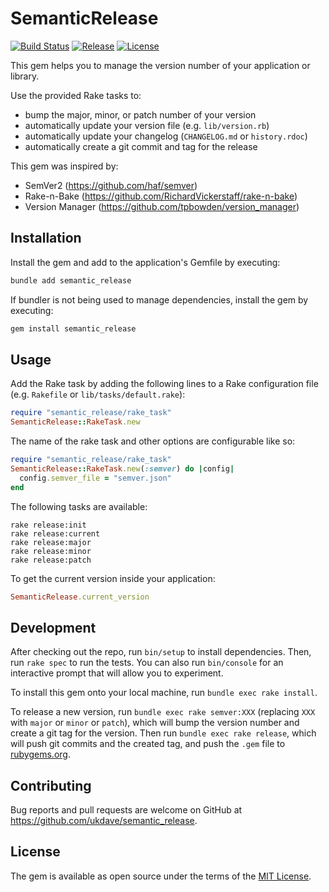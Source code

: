 # SemanticRelease

[![Build Status](https://github.com/ukdave/semantic_release/actions/workflows/main.yml/badge.svg)](https://github.com/ukdave/semantic_release/actions/workflows/main.yml)
[![Release](https://img.shields.io/github/v/release/ukdave/semantic_release)](https://github.com/ukdave/semantic_release/releases)
[![License](https://img.shields.io/github/license/ukdave/semantic_release)](https://github.com/ukdave/semantic_release/blob/main/LICENSE.txt)

This gem helps you to manage the version number of your application or library.

Use the provided Rake tasks to:

- bump the major, minor, or patch number of your version
- automatically update your version file (e.g. `lib/version.rb`)
- automatically update your changelog (`CHANGELOG.md` or `history.rdoc`)
- automatically create a git commit and tag for the release

This gem was inspired by:

- SemVer2 (https://github.com/haf/semver)
- Rake-n-Bake (https://github.com/RichardVickerstaff/rake-n-bake)
- Version Manager (https://github.com/tpbowden/version_manager)

## Installation

Install the gem and add to the application's Gemfile by executing:

```bash
bundle add semantic_release
```

If bundler is not being used to manage dependencies, install the gem by executing:

```bash
gem install semantic_release
```

## Usage

Add the Rake task by adding the following lines to a Rake configuration file (e.g. `Rakefile` or `lib/tasks/default.rake`):

```ruby
require "semantic_release/rake_task"
SemanticRelease::RakeTask.new
```

The name of the rake task and other options are configurable like so:

```ruby
require "semantic_release/rake_task"
SemanticRelease::RakeTask.new(:semver) do |config|
  config.semver_file = "semver.json"
end
```

The following tasks are available:

```
rake release:init
rake release:current
rake release:major
rake release:minor
rake release:patch
```

To get the current version inside your application:

```ruby
SemanticRelease.current_version
```

## Development

After checking out the repo, run `bin/setup` to install dependencies. Then, run `rake spec` to run the tests. You can also run `bin/console` for an interactive prompt that will allow you to experiment.

To install this gem onto your local machine, run `bundle exec rake install`.

To release a new version, run `bundle exec rake semver:XXX` (replacing `XXX` with `major` or `minor` or `patch`), which will bump the version number and create a git tag for the version. Then run `bundle exec rake release`, which will push git commits and the created tag, and push the `.gem` file to [rubygems.org](https://rubygems.org).

## Contributing

Bug reports and pull requests are welcome on GitHub at https://github.com/ukdave/semantic_release.

## License

The gem is available as open source under the terms of the [MIT License](https://opensource.org/licenses/MIT).
